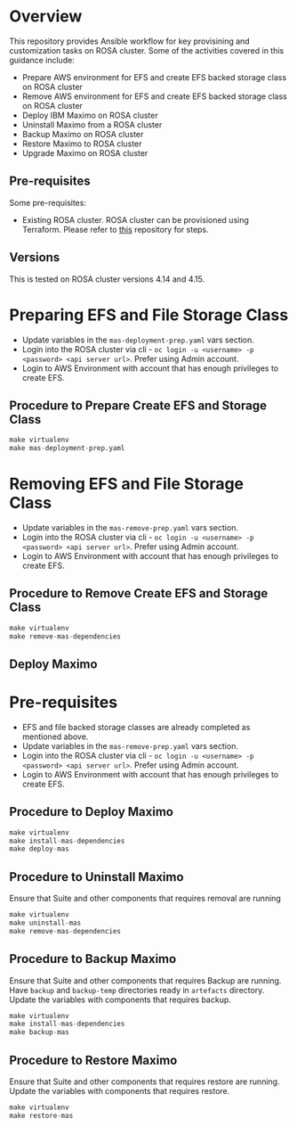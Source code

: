 # Overview

This repository provides Ansible workflow for key provisining and customization tasks on ROSA cluster. Some of the activities covered in this guidance include:

* Prepare AWS environment for EFS and create EFS backed storage class on ROSA cluster
* Remove AWS environment for EFS and create EFS backed storage class on ROSA cluster
* Deploy IBM Maximo on ROSA cluster
* Uninstall Maximo from a ROSA cluster
* Backup Maximo on ROSA cluster
* Restore Maximo to ROSA cluster
* Upgrade Maximo on ROSA cluster

## Pre-requisites

Some pre-requisites:

* Existing ROSA cluster. ROSA cluster can be provisioned using Terraform. Please refer to [this](https://cloud.redhat.com/experts/rosa/terraform/hcp/) repository for steps.

## Versions

This is tested on ROSA cluster versions 4.14 and 4.15.

# Preparing EFS and File Storage Class

* Update variables in the ```mas-deployment-prep.yaml``` vars section.
* Login into the ROSA cluster via cli - ```oc login -u <username> -p <password> <api server url>```. Prefer using Admin account.
* Login to AWS Environment with account that has enough privileges to create EFS.

## Procedure to Prepare Create EFS and Storage Class

```Python
make virtualenv
make mas-deployment-prep.yaml
```

# Removing EFS and File Storage Class

* Update variables in the ```mas-remove-prep.yaml``` vars section.
* Login into the ROSA cluster via cli - ```oc login -u <username> -p <password> <api server url>```. Prefer using Admin account.
* Login to AWS Environment with account that has enough privileges to create EFS.

## Procedure to Remove Create EFS and Storage Class

```Python
make virtualenv
make remove-mas-dependencies
```

## Deploy Maximo

# Pre-requisites

* EFS and file backed storage classes are already completed as mentioned above.
* Update variables in the ```mas-remove-prep.yaml``` vars section.
* Login into the ROSA cluster via cli - ```oc login -u <username> -p <password> <api server url>```. Prefer using Admin account.
* Login to AWS Environment with account that has enough privileges to create EFS.

## Procedure to Deploy Maximo

```Python
make virtualenv
make install-mas-dependencies
make deploy-mas
```

## Procedure to Uninstall Maximo

Ensure that Suite and other components that requires removal are running

```Python
make virtualenv
make uninstall-mas
make remove-mas-dependencies
```

## Procedure to Backup Maximo

Ensure that Suite and other components that requires Backup are running. Have ```backup``` and ```backup-temp``` directories ready in ```artefacts``` directory. Update the variables with components that requires backup.

```Python
make virtualenv
make install-mas-dependencies
make backup-mas
```

## Procedure to Restore Maximo

Ensure that Suite and other components that requires restore are running. Update the variables with components that requires restore.

```Python
make virtualenv
make restore-mas
```

